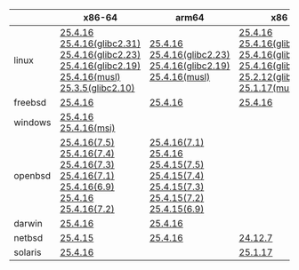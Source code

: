 ||x86-64|arm64|x86|ppc64le|armv7|armel|
| --- | --- | --- | --- | --- | --- | --- |
|linux|[25.4.16](https://github.com/roswell/sbcl_head/releases/download/25.4.16/sbcl-25.4.16-x86-64-linux-binary.tar.bz2)<br />[25.4.16(glibc2.31)](https://github.com/roswell/sbcl_head/releases/download/25.4.16/sbcl-25.4.16-x86-64-linux-glibc2.31-binary.tar.bz2)<br />[25.4.16(glibc2.23)](https://github.com/roswell/sbcl_head/releases/download/25.4.16/sbcl-25.4.16-x86-64-linux-glibc2.23-binary.tar.bz2)<br />[25.4.16(glibc2.19)](https://github.com/roswell/sbcl_head/releases/download/25.4.16/sbcl-25.4.16-x86-64-linux-glibc2.19-binary.tar.bz2)<br />[25.4.16(musl)](https://github.com/roswell/sbcl_head/releases/download/25.4.16/sbcl-25.4.16-x86-64-linux-musl-binary.tar.bz2)<br />[25.3.5(glibc2.10)](https://github.com/roswell/sbcl_head/releases/download/25.3.5/sbcl-25.3.5-x86-64-linux-glibc2.10-binary.tar.bz2)<br />|[25.4.16](https://github.com/roswell/sbcl_head/releases/download/25.4.16/sbcl-25.4.16-arm64-linux-binary.tar.bz2)<br />[25.4.16(glibc2.23)](https://github.com/roswell/sbcl_head/releases/download/25.4.16/sbcl-25.4.16-arm64-linux-glibc2.23-binary.tar.bz2)<br />[25.4.16(glibc2.19)](https://github.com/roswell/sbcl_head/releases/download/25.4.16/sbcl-25.4.16-arm64-linux-glibc2.19-binary.tar.bz2)<br />[25.4.16(musl)](https://github.com/roswell/sbcl_head/releases/download/25.4.16/sbcl-25.4.16-arm64-linux-musl-binary.tar.bz2)<br />|[25.4.16](https://github.com/roswell/sbcl_head/releases/download/25.4.16/sbcl-25.4.16-x86-linux-binary.tar.bz2)<br />[25.4.16(glibc2.31)](https://github.com/roswell/sbcl_head/releases/download/25.4.16/sbcl-25.4.16-x86-linux-glibc2.31-binary.tar.bz2)<br />[25.4.16(glibc2.23)](https://github.com/roswell/sbcl_head/releases/download/25.4.16/sbcl-25.4.16-x86-linux-glibc2.23-binary.tar.bz2)<br />[25.4.16(glibc2.19)](https://github.com/roswell/sbcl_head/releases/download/25.4.16/sbcl-25.4.16-x86-linux-glibc2.19-binary.tar.bz2)<br />[25.2.12(glibc2.10)](https://github.com/roswell/sbcl_head/releases/download/25.2.12/sbcl-25.2.12-x86-linux-glibc2.10-binary.tar.bz2)<br />[25.1.17(musl)](https://github.com/roswell/sbcl_head/releases/download/25.1.17/sbcl-25.1.17-x86-linux-musl-binary.tar.bz2)<br />|[25.4.16(glibc2.19)](https://github.com/roswell/sbcl_head/releases/download/25.4.16/sbcl-25.4.16-ppc64le-linux-glibc2.19-binary.tar.bz2)<br />[25.4.15](https://github.com/roswell/sbcl_head/releases/download/25.4.15/sbcl-25.4.15-ppc64le-linux-binary.tar.bz2)<br />[25.4.15(glibc2.23)](https://github.com/roswell/sbcl_head/releases/download/25.4.15/sbcl-25.4.15-ppc64le-linux-glibc2.23-binary.tar.bz2)<br />|[25.4.15](https://github.com/roswell/sbcl_head/releases/download/25.4.15/sbcl-25.4.15-armv7-linux-binary.tar.bz2)<br />|[25.1.17](https://github.com/roswell/sbcl_head/releases/download/25.1.17/sbcl-25.1.17-armel-linux-binary.tar.bz2)<br />|
|freebsd|[25.4.16](https://github.com/roswell/sbcl_head/releases/download/25.4.16/sbcl-25.4.16-x86-64-freebsd-binary.tar.bz2)<br />|[25.4.16](https://github.com/roswell/sbcl_head/releases/download/25.4.16/sbcl-25.4.16-arm64-freebsd-binary.tar.bz2)<br />|[25.4.16](https://github.com/roswell/sbcl_head/releases/download/25.4.16/sbcl-25.4.16-x86-freebsd-binary.tar.bz2)<br />||||
|windows|[25.4.16](https://github.com/roswell/sbcl_head/releases/download/25.4.16/sbcl-25.4.16-x86-64-windows-binary.tar.bz2)<br />[25.4.16(msi)](https://github.com/roswell/sbcl_head/releases/download/25.4.16/sbcl-25.4.16-x86-64-windows-binary.msi)<br />||||||
|openbsd|[25.4.16(7.5)](https://github.com/roswell/sbcl_head/releases/download/25.4.16/sbcl-25.4.16-x86-64-openbsd-7.5-binary.tar.bz2)<br />[25.4.16(7.4)](https://github.com/roswell/sbcl_head/releases/download/25.4.16/sbcl-25.4.16-x86-64-openbsd-7.4-binary.tar.bz2)<br />[25.4.16(7.3)](https://github.com/roswell/sbcl_head/releases/download/25.4.16/sbcl-25.4.16-x86-64-openbsd-7.3-binary.tar.bz2)<br />[25.4.16(7.1)](https://github.com/roswell/sbcl_head/releases/download/25.4.16/sbcl-25.4.16-x86-64-openbsd-7.1-binary.tar.bz2)<br />[25.4.16(6.9)](https://github.com/roswell/sbcl_head/releases/download/25.4.16/sbcl-25.4.16-x86-64-openbsd-6.9-binary.tar.bz2)<br />[25.4.16](https://github.com/roswell/sbcl_head/releases/download/25.4.16/sbcl-25.4.16-x86-64-openbsd-binary.tar.bz2)<br />[25.4.16(7.2)](https://github.com/roswell/sbcl_head/releases/download/25.4.16/sbcl-25.4.16-x86-64-openbsd-7.2-binary.tar.bz2)<br />|[25.4.16(7.1)](https://github.com/roswell/sbcl_head/releases/download/25.4.16/sbcl-25.4.16-arm64-openbsd-7.1-binary.tar.bz2)<br />[25.4.16](https://github.com/roswell/sbcl_head/releases/download/25.4.16/sbcl-25.4.16-arm64-openbsd-binary.tar.bz2)<br />[25.4.15(7.5)](https://github.com/roswell/sbcl_head/releases/download/25.4.15/sbcl-25.4.15-arm64-openbsd-7.5-binary.tar.bz2)<br />[25.4.15(7.4)](https://github.com/roswell/sbcl_head/releases/download/25.4.15/sbcl-25.4.15-arm64-openbsd-7.4-binary.tar.bz2)<br />[25.4.15(7.3)](https://github.com/roswell/sbcl_head/releases/download/25.4.15/sbcl-25.4.15-arm64-openbsd-7.3-binary.tar.bz2)<br />[25.4.15(7.2)](https://github.com/roswell/sbcl_head/releases/download/25.4.15/sbcl-25.4.15-arm64-openbsd-7.2-binary.tar.bz2)<br />[25.4.15(6.9)](https://github.com/roswell/sbcl_head/releases/download/25.4.15/sbcl-25.4.15-arm64-openbsd-6.9-binary.tar.bz2)<br />|||||
|darwin|[25.4.16](https://github.com/roswell/sbcl_head/releases/download/25.4.16/sbcl-25.4.16-x86-64-darwin-binary.tar.bz2)<br />|[25.4.16](https://github.com/roswell/sbcl_head/releases/download/25.4.16/sbcl-25.4.16-arm64-darwin-binary.tar.bz2)<br />|||||
|netbsd|[25.4.15](https://github.com/roswell/sbcl_head/releases/download/25.4.15/sbcl-25.4.15-x86-64-netbsd-binary.tar.bz2)<br />|[25.4.16](https://github.com/roswell/sbcl_head/releases/download/25.4.16/sbcl-25.4.16-arm64-netbsd-binary.tar.bz2)<br />|[24.12.7](https://github.com/roswell/sbcl_head/releases/download/24.12.7/sbcl-24.12.7-x86-netbsd-binary.tar.bz2)<br />||||
|solaris|[25.4.16](https://github.com/roswell/sbcl_head/releases/download/25.4.16/sbcl-25.4.16-x86-64-solaris-binary.tar.bz2)<br />||[25.1.17](https://github.com/roswell/sbcl_head/releases/download/25.1.17/sbcl-25.1.17-x86-solaris-binary.tar.bz2)<br />||||
